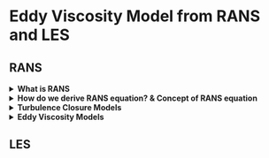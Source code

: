 # Eddy Viscosity Model from RANS and LES

## RANS

<details>
<summary><strong> What is RANS </strong></summary>

* RANS is an abbreviation of Reynolds Averaged Navier-Stokes.
* It uses time-averaged values of Navier-Stokes equation.
* When we draw velocity profile, we draw smooth profile of the flow.
* However, in reality, there are so many fluctuations around that smooth profile.
* It's convenient to look at smooth profile to get the sense of physical meaning of the flow.
* This is exactly what we're doing in RANS.
* Ease out fluctuations and look at bulk properties like lift or drag.
<br><br><br>

</details>


<details>
<summary><strong> How do we derive RANS equation? & Concept of RANS equation</strong></summary>

It all starts from continuity equation & momentum equation.
$$ \nabla\cdot u = 0 $$
$$ u_t + (u\cdot\nabla)_u = -\nabla P + \frac{1}{Re} {\nabla}^{2}u $$ 
This is Newtonian, incompressible fluid.

The concept is, we decompose velocity vector into time averaged velocity and fluctuation velocity. (it's just rest of time averaged velocity)
<br>We plug it into N-S equation.
<br>We time-average the N-S equation.
<br>The purpose of time-averaging is to get rid of tricky fluctuation terms.
<br>A lot of terms will go away, and we get an equation with 'Reynolds Stress' term.
<br>This 'Reynolds Stress' term still has fluctuation term.
<br>So here comes 'Turbulence Closure Models'
<br>It's all about expressing these fluctuation terms into time-averaged terms so that it is easy to compute.

we have a velocity vector  $u(x,t)$  which can be decomposed into time averaged value and extra term which is fluctuation term.

$$ u(x,t) $$

* velocity $u$ & $U$ are all vectors. I just omitted the vector sign for convenience.

$$ u(x,t) = U(x) + u'(x,t) $$
$$ where \space time \space averaged \space \bar u(x,t)=U(x) $$

We plug it in to continuity & N-S equation, and we time average two equations.
We get

$$
\frac{\partial U}{\partial x}+\frac{\partial V}{\partial y}+\frac{\partial W}{\partial z}=0, 
$$

$$
\frac{\partial u'}{\partial x}+\frac{\partial v'}{\partial y}+\frac{\partial w'}{\partial z}=0
$$
from continuity equation.

Next we plug $u(x,t)$ into N-S equation, and time average the whole equation.
Some fluctuation terms will go away, but some will not go away.
The result is,

$$
\bar U \bar U_x + \bar V \bar U_y + \bar W \bar U_z + \frac{\partial \overline{u'u'}}{\partial x} + \frac{\partial \overline{u'v'}}{\partial y} + \frac{\partial \overline{u'w'}}{\partial z} = - \bar P_x + \frac{1}{Re}{\nabla}^2\bar U
$$

And this is the RANS equation. 

But this is not our final equaion cause out objective was to get rid of fluctuation terms.
<br>But they are still there.

::: info
Those $\overline{u'u'}, \overline{u'v'}, \overline{u'w'}$ temrs all called 'Reynolds Stress' because if you take the space gradient of those terms, you get the same dimension as stress which is force per volume.
<br>And they act like stresses.

*But I didn't get the physical meaning of those stresses*
:::

So here comes the 'Turbulence Closure Problem'
<br>Actually, RANS is all about how to express fluctuation terms $u'$ with averaged $U(x)$ terms.
<br>From now on, we will take a look at $k-\epsilon$ model, $k-\omega$ model, etc, which are part of 'Turbulence Closure Problem'

<br>Details can be seen at 
* S. L. Brunton (2021, April 2), Turbulence: Reynolds Averaged Navier-Stokes (Part 1, Mass Continuity Equation), DOI: https://doi.org/10.52843/cassyni.tcxvxy 
* S. L. Brunton (2021, April 16), Turbulence: Reynolds Averaged Navier Stokes (RANS) Equations (Part 2, Momentum Equation), DOI: https://doi.org/10.52843/cassyni.1xkvn0
* Fluid Mechanics 101 (2021, Feb 24), [CFD] Eddy Viscosity Models for RANS and LES, https://www.youtube.com/watch?v=SVYXNICeNWA&list=PLnJ8lIgfDbkrNyps1_36tNRRQ7hLzPFhV

</details>

<details>
<summary><strong> Turbulence Closure Models</strong></summary>

Eventhough the improvement of computational power, simulating fluid is still a heavy computation.
<br>Instead of simulating all the scales in N-S equation, aka DNS, we're gonna make approximation to make simulation more efficient and make turbulence models.
<br>This is Tubulence Closure Models.

:::info
The reason why it is called 'Turbulence Closure Models' is we need additional equation to 'close' RANS equation bc we have more unknowns than equations.
:::

There are several models like  $k-\omega$, Smagorinsky which are part of Eddy Viscosity Model, and cubic $k-\epsilon$, Full sub-grid scale, etc.

First, we are going to look at old, but simple approach which is Eddy Viscosity Model which is proposed by [Boussinesq](https://en.wikipedia.org/wiki/Joseph_Valentin_Boussinesq) in 1877.

</details>

<details>
<summary><strong> Eddy Viscosity Models </strong></summary>

Eddy Viscosity Model is proposed by [Boussinesq](https://en.wikipedia.org/wiki/Joseph_Valentin_Boussinesq) in 1877, in analogy to Newton’s law of friction.
In 3D, Eddy Viscosity Model is

$$
-\overline{u'_iu'_j}=\nu_t(\frac{\partial \bar U_i}{\partial x_j} + \frac{\partial \bar U_j}{\partial x_i}) - \frac{2}{3}k\delta_{ij}
$$

where $\nu_t$ is eddy viscosity,
<br> and $i$ & $j = 1,2,3$ where $x_1=1, x_2=y, x_3=z, U_1=U, U_2=V, U_3=W$
<br>$k$ is a Turbulent Kinetic Energy (TKE)
<br>$\delta_{ij}$ is a delta function.
<br>*$k$ will be used in the famous $k - \epsilon$ model.
<br>Deriving this equation can be seen at [Fluid Mechanics 101, [CFD] Eddy Viscosity Models for RANS and LES](https://www.youtube.com/watch?v=SVYXNICeNWA&list=PLnJ8lIgfDbkrNyps1_36tNRRQ7hLzPFhV)*

What this equation mean is that, normal & shear reynolds stress $-\overline{u'_iu'_j}$ is proportianal to some velocity gradient $\frac{\partial \bar U_i}{\partial x_j} + \frac{\partial \bar U_j}{\partial x_i}$ by a factor of eddy viscosity $\nu_t$.

Actually, this formula is really similar to relationship between viscosity and shear stress.
$$
shear \space stress \space \tau = \mu \frac{du}{dy}
$$
<br>So it means, turbulent scales that generates reynolds stress acts like viscosity.

Also, when you look at velocity gradient, motion of particles transfer the momentum downwards which is the direction of velocity gradient.

<br> Eddy Viscosity Model is all about modeling $\nu_t$.
<br> There is a model proposed 'mixing length hypothesis' proposed by Prandtl, but thanks to the computatoinal power, we do not use this model.

And here comes the famous $k-\epsilon$ model.
<br>I will cover it at next section.

**Reference & Resources**
* S. L. Brunton (2021, April 23), Turbulence Closure Models: Reynolds Averaged Navier Stokes (RANS) & Large Eddy Simulations (LES), https://doi.org/10.52843/cassyni.cjkr7f
* Fluid Mechanics 101 (2021, Feb 24), [CFD] Eddy Viscosity Models for RANS and LES, https://www.youtube.com/watch?v=SVYXNICeNWA&list=PLnJ8lIgfDbkrNyps1_36tNRRQ7hLzPFhV
* Schlichting, H., & Gersten, K. (2017). Boundary-Layer theory. In Springer eBooks. https://doi.org/10.1007/978-3-662-52919-5







</details>

## LES